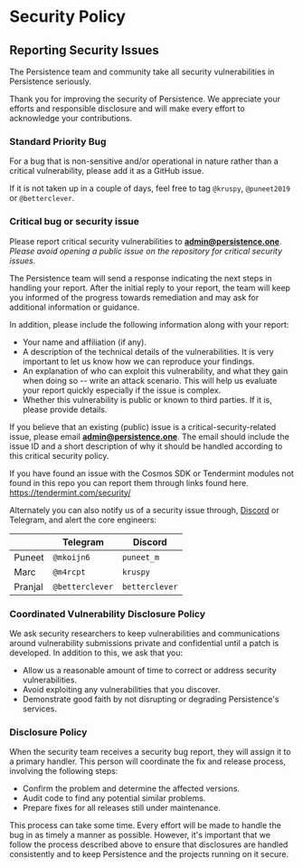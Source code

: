 # Security Policy

## Reporting Security Issues

The Persistence team and community take all security vulnerabilities in Persistence seriously.

Thank you for improving the security of Persistence. We appreciate your efforts and responsible disclosure and will make every effort to acknowledge your contributions.

### Standard Priority Bug

For a bug that is non-sensitive and/or operational in nature rather than a critical vulnerability, please add it as a GitHub issue.

If it is not taken up in a couple of days, feel free to tag `@kruspy`, `@puneet2019` or `@betterclever`.

### Critical bug or security issue

Please report critical security vulnerabilities to
**[admin@persistence.one](mailto:admin@persistence.one)**.  *Please avoid opening a public issue on the repository for critical security issues.*

The Persistence team will send a response indicating the next steps in handling your
report. After the initial reply to your report, the team will keep you informed
of the progress towards remediation and may ask for additional
information or guidance.

In addition, please include the following information along with your report:

- Your name and affiliation (if any).
- A description of the technical details of the vulnerabilities. It is very important to let us know how we can reproduce your findings.
- An explanation of who can exploit this vulnerability, and what they gain when doing so -- write an attack scenario. This will help us evaluate your report quickly especially if the issue is complex.
- Whether this vulnerability is public or known to third parties. If it is, please provide details.

If you believe that an existing (public) issue is a critical-security-related issue, please email **[admin@persistence.one](mailto:admin@persistence.one)**. The email should include the issue ID and
a short description of why it should be handled according to this critical security
policy.

If you have found an issue with the Cosmos SDK or Tendermint modules not found in this repo you can report them through links found here. https://tendermint.com/security/

Alternately you can also notify us of a security issue through, [Discord](https://discord.gg/qXRmTTGcYD) or Telegram, and alert the core engineers:

|         | Telegram       | Discord                         |
| ------  | -------------  | ------------------------------  |
| Puneet  | `@mkoijn6`     | `puneet_m`                      |
| Marc    | `@m4rcpt`      | `kruspy`                        |
| Pranjal | `@betterclever`| `betterclever`                  |

### Coordinated Vulnerability Disclosure Policy

We ask security researchers to keep vulnerabilities and communications around vulnerability submissions private and confidential until a patch is developed. In addition to this, we ask that you:

- Allow us a reasonable amount of time to correct or address security vulnerabilities.
- Avoid exploiting any vulnerabilities that you discover.
- Demonstrate good faith by not disrupting or degrading Persistence's services.

### Disclosure Policy

When the security team receives a security bug report, they will assign it to a primary handler. This person will coordinate the fix and release process, involving the following steps:

- Confirm the problem and determine the affected versions.
- Audit code to find any potential similar problems.
- Prepare fixes for all releases still under maintenance.

This process can take some time. Every effort will be made to handle the bug in as timely a manner as possible. However, it's important that we follow the process described above to ensure that disclosures are handled consistently and to keep Persistence and the projects running on it secure.
